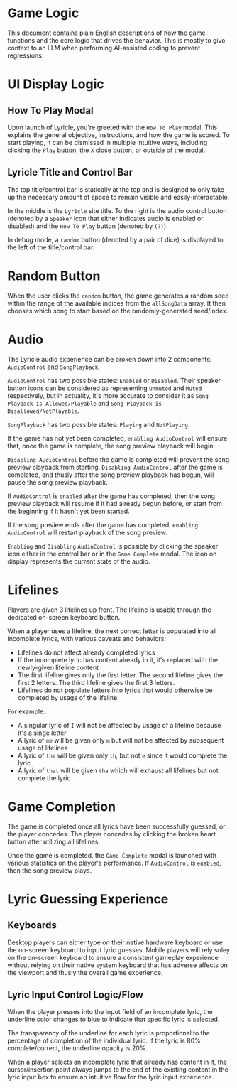 # Game Logic

This document contains plain English descriptions of how the game functions and the core logic that drives the behavior. This is mostly to give context to an LLM when performing AI-assisted coding to prevent regressions.

# UI Display Logic

## How To Play Modal

Upon launch of Lyricle, you're greeted with the `How To Play` modal. This explains the general objective, instructions, and how the game is scored. To start playing, it can be dismissed in multiple intuitive ways, including clicking the `Play` button, the `X` close button, or outside of the modal.

## Lyricle Title and Control Bar

The top title/control bar is statically at the top and is designed to only take up the necessary amount of space to remain visible and easily-interactable.

In the middle is the `Lyricle` site title. To the right is the audio control button (denoted by a `Speaker` icon that either indicates audio is enabled or disabled) and the `How To Play` button (denoted by `(?)`).

In debug mode, a `random` button (denoted by a pair of dice) is displayed to the left of the title/control bar.

# Random Button

When the user clicks the `random` button, the game generates a random seed within the range of the available indices from the `allSongData` array. It then chooses which song to start based on the randomly-generated seed/index.

# Audio

The Lyricle audio experience can be broken down into 2 components: `AudioControl` and `SongPlayback`.

`AudioControl` has two possible states: `Enabled` or `Disabled`. Their speaker button icons can be considered as representing `Unmuted` and `Muted` respectively, but in actuality, it's more accurate to consider it as `Song Playback is Allowed/Playable` and `Song Playback is Disallowed/NotPlayable`.

`SongPlayback` has two possible states: `Playing` and `NotPlaying`.

If the game has not yet been completed, `enabling AudioControl` will ensure that, once the game is complete, the song preview playback will begin.

`Disabling AudioControl` before the game is completed will prevent the song preview playback from starting. `Disabling AudioControl` after the game is completed, and thusly after the song preview playback has begun, will pause the song preview playback.

If `AudioControl` is `enabled` after the game has completed, then the song preview playback will resume if it had already begun before, or start from the beginning if it hasn't yet been started.

If the song preview ends after the game has completed, `enabling AudioControl` will restart playback of the song preview.

`Enabling` and `Disabling` `AudioControl` is possible by clicking the speaker icon either in the control bar or in the `Game Complete` modal. The icon on display represents the current state of the audio.

# Lifelines

Players are given 3 lifelines up front. The lifeline is usable through the dedicated on-screen keyboard button.

When a player uses a lifeline, the next correct letter is populated into all incomplete lyrics, with various caveats and behaviors:
- Lifelines do not affect already completed lyrics
- If the incomplete lyric has content already in it, it's replaced with the newly-given lifeline content
- The first lifeline gives only the first letter. The second lifeline gives the first 2 letters. The third lifeline gives the first 3 letters.
- Lifelines do not populate letters into lyrics that would otherwise be completed by usage of the lifeline.

For example:
- A singular lyric of `I` will not be affected by usage of a lifeline because it's a singe letter
- A lyric of `me` will be given only `m` but will not be affected by subsequent usage of lifelines
- A lyric of `the` will be given only `th`, but not `e` since it would complete the lyric
- A lyric of `that` will be given `tha` which will exhaust all lifelines but not complete the lyric

# Game Completion

The game is completed once all lyrics have been successfully guessed, or the player concedes. The player concedes by clicking the broken heart button after utilizing all lifelines.

Once the game is completed, the `Game Complete` modal is launched with various statistics on the player's performance. If `AudioControl` is `enabled`, then the song preview plays.

# Lyric Guessing Experience

## Keyboards

Desktop players can either type on their native hardware keyboard or use the on-screen keyboard to input lyric guesses. Mobile players will rely soley on the on-screen keyboard to ensure a consistent gameplay experience without relying on their native system keyboard that has adverse affects on the viewport and thusly the overall game experience.

## Lyric Input Control Logic/Flow

When the player presses into the input field of an incomplete lyric, the underline color changes to blue to indicate that specific lyric is selected.

The transparency of the underline for each lyric is proportional to the percentage of completion of the individual lyric. If the lyric is 80% complete/correct, the underline opacity is 20%.

When a player selects an incomplete lyric that already has content in it, the cursor/insertion point always jumps to the end of the existing content in the lyric input box to ensure an intuitive flow for the lyric input experience.

